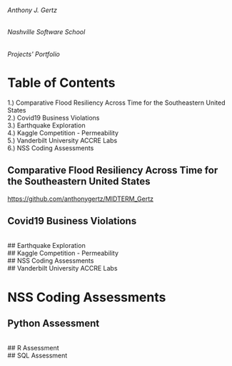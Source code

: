 ###### Anthony J. Gertz
###### Nashville Software School
###### Projects' Portfolio

# Table of Contents

1.) Comparative Flood Resiliency Across Time for the Southeastern United States<br>
2.) Covid19 Business Violations<br>
3.) Earthquake Exploration<br>
4.) Kaggle Competition - Permeability<br>
5.) Vanderbilt University ACCRE Labs<br>
6.) NSS Coding Assessments<br>

## Comparative Flood Resiliency Across Time for the Southeastern United States


https://github.com/anthonygertz/MIDTERM_Gertz
<br>
## Covid19 Business Violations

<br>
## Earthquake Exploration

<br>
## Kaggle Competition - Permeability

<br>
## NSS Coding Assessments

<br>
## Vanderbilt University ACCRE Labs


<br>

# NSS Coding Assessments
## Python Assessment

<br>
## R Assessment

<br>
## SQL Assessment

<br>
